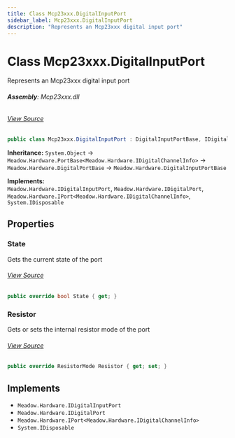 ```yaml
---
title: Class Mcp23xxx.DigitalInputPort
sidebar_label: Mcp23xxx.DigitalInputPort
description: "Represents an Mcp23xxx digital input port"
---
```

# Class Mcp23xxx.DigitalInputPort
Represents an Mcp23xxx digital input port

###### **Assembly**: Mcp23xxx.dll
###### [View Source](https://github.com/WildernessLabs/Meadow.Foundation.git/blob/develop/Source/Meadow.Foundation.Peripherals/ICs.IOExpanders.Mcp23xxx/Driver/Mcp23xxx.DigitalInputPort.cs#L11)
```csharp title="Declaration"
public class Mcp23xxx.DigitalInputPort : DigitalInputPortBase, IDigitalInputPort, IDigitalPort, IPort<IDigitalChannelInfo>, IDisposable
```
**Inheritance:** `System.Object` -> `Meadow.Hardware.PortBase<Meadow.Hardware.IDigitalChannelInfo>` -> `Meadow.Hardware.DigitalPortBase` -> `Meadow.Hardware.DigitalInputPortBase`

**Implements:**  
`Meadow.Hardware.IDigitalInputPort`, `Meadow.Hardware.IDigitalPort`, `Meadow.Hardware.IPort<Meadow.Hardware.IDigitalChannelInfo>`, `System.IDisposable`

## Properties
### State
Gets the current state of the port
###### [View Source](https://github.com/WildernessLabs/Meadow.Foundation.git/blob/develop/Source/Meadow.Foundation.Peripherals/ICs.IOExpanders.Mcp23xxx/Driver/Mcp23xxx.DigitalInputPort.cs#L14)
```csharp title="Declaration"
public override bool State { get; }
```
### Resistor
Gets or sets the internal resistor mode of the port
###### [View Source](https://github.com/WildernessLabs/Meadow.Foundation.git/blob/develop/Source/Meadow.Foundation.Peripherals/ICs.IOExpanders.Mcp23xxx/Driver/Mcp23xxx.DigitalInputPort.cs#L28)
```csharp title="Declaration"
public override ResistorMode Resistor { get; set; }
```

## Implements

* `Meadow.Hardware.IDigitalInputPort`
* `Meadow.Hardware.IDigitalPort`
* `Meadow.Hardware.IPort<Meadow.Hardware.IDigitalChannelInfo>`
* `System.IDisposable`
